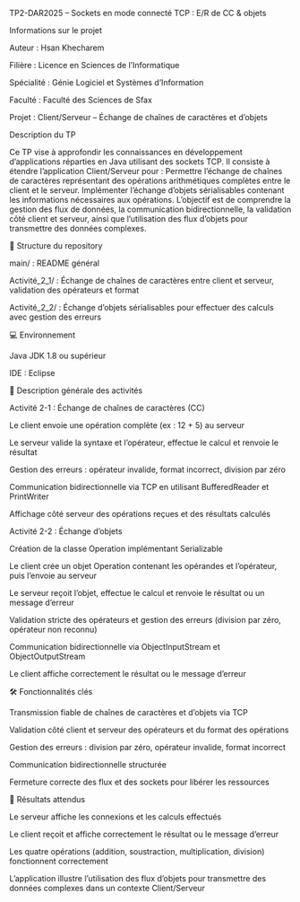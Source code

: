 TP2-DAR2025 – Sockets en mode connecté TCP : E/R de CC & objets

Informations sur le projet

Auteur : Hsan Khecharem

Filière : Licence en Sciences de l’Informatique

Spécialité : Génie Logiciel et Systèmes d’Information

Faculté : Faculté des Sciences de Sfax

Projet : Client/Serveur – Échange de chaînes de caractères et d’objets

Description du TP

Ce TP vise à approfondir les connaissances en développement d’applications réparties en Java utilisant des sockets TCP. Il consiste à étendre l’application Client/Serveur pour :
Permettre l’échange de chaînes de caractères représentant des opérations arithmétiques complètes entre le client et le serveur.
Implémenter l’échange d’objets sérialisables contenant les informations nécessaires aux opérations.
L’objectif est de comprendre la gestion des flux de données, la communication bidirectionnelle, la validation côté client et serveur, ainsi que l’utilisation des flux d’objets pour transmettre des données complexes.

📂 Structure du repository

main/ : README général

Activité_2_1/ : Échange de chaînes de caractères entre client et serveur, validation des opérateurs et format

Activité_2_2/ : Échange d’objets sérialisables pour effectuer des calculs avec gestion des erreurs

💻 Environnement

Java JDK 1.8 ou supérieur

IDE : Eclipse

📝 Description générale des activités

Activité 2-1 : Échange de chaînes de caractères (CC)

Le client envoie une opération complète (ex : 12 + 5) au serveur

Le serveur valide la syntaxe et l’opérateur, effectue le calcul et renvoie le résultat

Gestion des erreurs : opérateur invalide, format incorrect, division par zéro

Communication bidirectionnelle via TCP en utilisant BufferedReader et PrintWriter

Affichage côté serveur des opérations reçues et des résultats calculés

Activité 2-2 : Échange d’objets

Création de la classe Operation implémentant Serializable

Le client crée un objet Operation contenant les opérandes et l’opérateur, puis l’envoie au serveur

Le serveur reçoit l’objet, effectue le calcul et renvoie le résultat ou un message d’erreur

Validation stricte des opérateurs et gestion des erreurs (division par zéro, opérateur non reconnu)

Communication bidirectionnelle via ObjectInputStream et ObjectOutputStream

Le client affiche correctement le résultat ou le message d’erreur

🛠️ Fonctionnalités clés

Transmission fiable de chaînes de caractères et d’objets via TCP

Validation côté client et serveur des opérateurs et du format des opérations

Gestion des erreurs : division par zéro, opérateur invalide, format incorrect

Communication bidirectionnelle structurée

Fermeture correcte des flux et des sockets pour libérer les ressources

📌 Résultats attendus

Le serveur affiche les connexions et les calculs effectués

Le client reçoit et affiche correctement le résultat ou le message d’erreur

Les quatre opérations (addition, soustraction, multiplication, division) fonctionnent correctement

L’application illustre l’utilisation des flux d’objets pour transmettre des données complexes dans un contexte Client/Serveur
